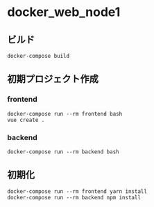 # docker_web_node1

## ビルド

```
docker-compose build
```

## 初期プロジェクト作成

### frontend

```
docker-compose run --rm frontend bash
vue create .
```

### backend

```
docker-compose run --rm backend bash
```

## 初期化

```
docker-compose run --rm frontend yarn install
docker-compose run --rm backend npm install
```

